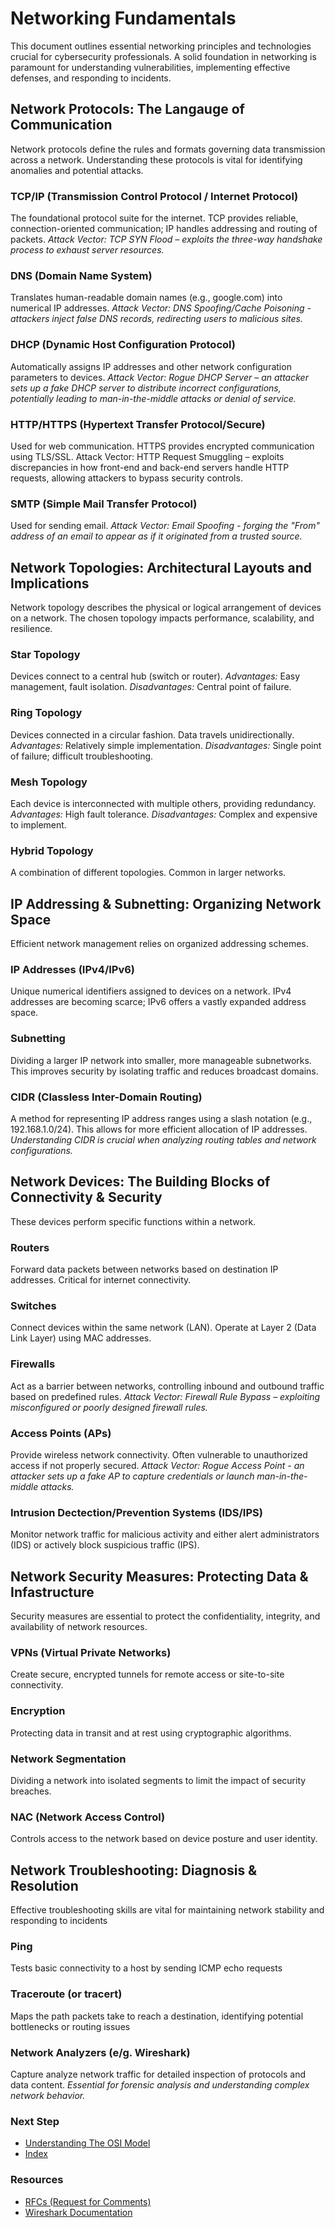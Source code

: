 # Networking Fundamentals
This document outlines essential networking principles and technologies crucial for cybersecurity professionals. A solid foundation in networking is paramount for understanding vulnerabilities, implementing effective defenses, and responding to incidents.

## Network Protocols: The Langauge of Communication
Network protocols define the rules and formats governing data transmission across a network. Understanding these protocols is vital for identifying anomalies and potential attacks.

### TCP/IP (Transmission Control Protocol / Internet Protocol)
The foundational protocol suite for the internet. TCP provides reliable, connection-oriented communication; IP handles addressing and routing of packets. *Attack Vector: TCP SYN Flood – exploits the three-way handshake process to exhaust server resources.*

### DNS (Domain Name System)
Translates human-readable domain names (e.g., google.com) into numerical IP addresses. *Attack Vector: DNS Spoofing/Cache Poisoning - attackers inject false DNS records, redirecting users to malicious sites.*

### DHCP (Dynamic Host Configuration Protocol)
Automatically assigns IP addresses and other network configuration parameters to devices. *Attack Vector: Rogue DHCP Server – an attacker sets up a fake DHCP server to distribute incorrect configurations, potentially leading to man-in-the-middle attacks or denial of service.*

### HTTP/HTTPS (Hypertext Transfer Protocol/Secure)
Used for web communication. HTTPS provides encrypted communication using TLS/SSL. Attack Vector: HTTP Request Smuggling – exploits discrepancies in how front-end and back-end servers handle HTTP requests, allowing attackers to bypass security controls.

### SMTP (Simple Mail Transfer Protocol)
Used for sending email. *Attack Vector: Email Spoofing - forging the "From" address of an email to appear as if it originated from a trusted source.*

## Network Topologies: Architectural Layouts and Implications
Network topology describes the physical or logical arrangement of devices on a network. The chosen topology impacts performance, scalability, and resilience.

### Star Topology
Devices connect to a central hub (switch or router). *Advantages:* Easy management, fault isolation. *Disadvantages:* Central point of failure.

### Ring Topology
Devices connected in a circular fashion. Data travels unidirectionally. *Advantages:* Relatively simple implementation. *Disadvantages:* Single point of failure; difficult troubleshooting.

### Mesh Topology
Each device is interconnected with multiple others, providing redundancy. *Advantages:* High fault tolerance. *Disadvantages:* Complex and expensive to implement.

### Hybrid Topology
A combination of different topologies. Common in larger networks.

## IP Addressing & Subnetting: Organizing Network Space
Efficient network management relies on organized addressing schemes.

### IP Addresses (IPv4/IPv6)
Unique numerical identifiers assigned to devices on a network. IPv4 addresses are becoming scarce; IPv6 offers a vastly expanded address space.

### Subnetting
Dividing a larger IP network into smaller, more manageable subnetworks. This improves security by isolating traffic and reduces broadcast domains.

### CIDR (Classless Inter-Domain Routing)
 A method for representing IP address ranges using a slash notation (e.g., 192.168.1.0/24). This allows for more efficient allocation of IP addresses. *Understanding CIDR is crucial when analyzing routing tables and network configurations.*

 ## Network Devices: The Building Blocks of Connectivity & Security
 These devices perform specific functions within a network.

 ### Routers
Forward data packets between networks based on destination IP addresses. Critical for internet connectivity.

 ### Switches
Connect devices within the same network (LAN). Operate at Layer 2 (Data Link Layer) using MAC addresses.

 ### Firewalls
Act as a barrier between networks, controlling inbound and outbound traffic based on predefined rules. *Attack Vector: Firewall Rule Bypass – exploiting misconfigured or poorly designed firewall rules.*

 ### Access Points (APs)
Provide wireless network connectivity. Often vulnerable to unauthorized access if not properly secured. *Attack Vector: Rogue Access Point - an attacker sets up a fake AP to capture credentials or launch man-in-the-middle attacks.*

 ### Intrusion Dectection/Prevention Systems (IDS/IPS)
Monitor network traffic for malicious activity and either alert administrators (IDS) or actively block suspicious traffic (IPS).

## Network Security Measures: Protecting Data & Infastructure
Security measures are essential to protect the confidentiality, integrity, and availability of network resources.

### VPNs (Virtual Private Networks)
Create secure, encrypted tunnels for remote access or site-to-site connectivity.

### Encryption
Protecting data in transit and at rest using cryptographic algorithms.

### Network Segmentation
Dividing a network into isolated segments to limit the impact of security breaches.

### NAC (Network Access Control)
Controls access to the network based on device posture and user identity.

## Network Troubleshooting: Diagnosis & Resolution
Effective troubleshooting skills are vital for maintaining network stability and responding to incidents

### Ping
Tests basic connectivity to a host by sending ICMP echo requests

### Traceroute (or tracert)
Maps the path packets take to reach a destination, identifying potential bottlenecks or routing issues

### Network Analyzers (e/g. Wireshark)
Capture analyze network traffic for detailed inspection of protocols and data content. *Essential for forensic analysis and understanding complex network behavior.*

### Next Step
- [Understanding The OSI Model](https://github.com/Sisu-Sus/CyberSec-RoadMap/blob/main/Networking_Knowledge/Understand_The_OSI_Model.md)
- [Index](https://github.com/Sisu-Sus/CyberSec-RoadMap/blob/main/index.md)

### Resources
- [RFCs (Request for Comments)](www.rfc-editor.org)
- [Wireshark Documentation](www.wireshark.org/docs/)
